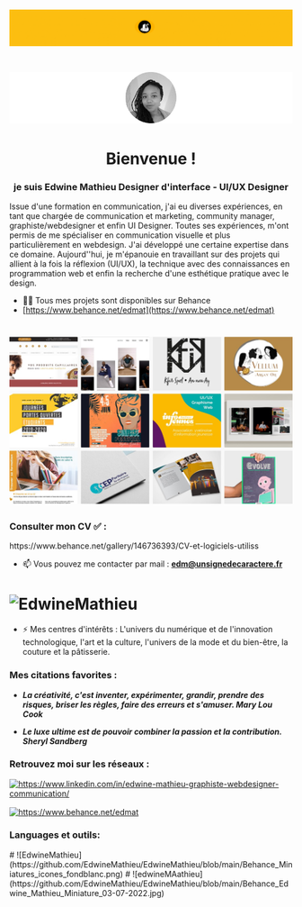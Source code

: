 # ![EdwineMathieu](https://github.com/EdwineMathieu/EdwineMathieu/blob/main/Behance-Entete_Edwine%20Mathieu.gif)


# ![EdwineMathieu](https://github.com/EdwineMathieu/EdwineMathieu/blob/main/Github_Photo_Profil_Readme.png)
<h1 align="center">Bienvenue ! </h1>
<h3 align="center"> je suis Edwine Mathieu Designer d'interface - UI/UX Designer</h3>

Issue d'une formation en communication, j'ai eu diverses expériences, en tant que chargée de communication et marketing, community manager, graphiste/webdesigner et enfin UI Designer. Toutes ses expériences, m'ont permis de me spécialiser en communication visuelle et plus particulièrement en webdesign. J'ai développé une certaine expertise dans ce domaine. Aujourd''hui, je m'épanouie en travaillant sur des projets qui allient à la fois la réflexion (UI/UX), la technique avec des connaissances en programmation web et enfin la recherche d'une esthétique pratique avec le design. 


- 👨‍💻 Tous mes projets sont disponibles sur Behance 
- [https://www.behance.net/edmat](https://www.behance.net/edmat)
# ![EdwineMathieu](https://github.com/EdwineMathieu/EdwineMathieu/blob/main/Behance_Edwine_Mathieu_Projets.jpg)


<h3>Consulter mon CV ✅ :</h3> 
https://www.behance.net/gallery/146736393/CV-et-logiciels-utiliss

- 📫 Vous pouvez me contacter par mail : **edm@unsignedecaractere.fr** 
# ![EdwineMathieu](https://github.com/EdwineMathieu/EdwineMathieu/blob/main/Behance_Miniatures_icônes_fondblanc.png)

- ⚡ Mes centres d'intérêts : 
L'univers du numérique et de l'innovation technologique, l'art et la culture, l'univers de la mode et du bien-être, la couture et la pâtisserie.

<h3> Mes citations favorites :</h3>

- ***La créativité, c'est inventer, expérimenter, grandir, prendre des risques, briser les règles, faire des erreurs et s'amuser. Mary Lou Cook***

- ***Le luxe ultime est de pouvoir combiner la passion et la contribution. Sheryl Sandberg***

<h3 align="left">Retrouvez moi sur les réseaux :</h3>
<p align="left">
<a href="https://linkedin.com/in/https://www.linkedin.com/in/edwine-mathieu-graphiste-webdesigner-communication/" target="blank"><img align="center" src="https://raw.githubusercontent.com/rahuldkjain/github-profile-readme-generator/master/src/images/icons/Social/linked-in-alt.svg" alt="https://www.linkedin.com/in/edwine-mathieu-graphiste-webdesigner-communication/" height="30" width="40" /></a>
  
<a href="https://www.behance.net/https://www.behance.net/edmat" target="blank"><img align="center" src="https://raw.githubusercontent.com/rahuldkjain/github-profile-readme-generator/master/src/images/icons/Social/behance.svg" alt="https://www.behance.net/edmat" height="30" width="40" /></a>
</p>

<h3 align="left"> Languages et outils: </h3>
# ![EdwineMathieu](https://github.com/EdwineMathieu/EdwineMathieu/blob/main/Behance_Miniatures_icones_fondblanc.png)
# ![edwineMAathieu](https://github.com/EdwineMathieu/EdwineMathieu/blob/main/Behance_Edwine_Mathieu_Miniature_03-07-2022.jpg)
